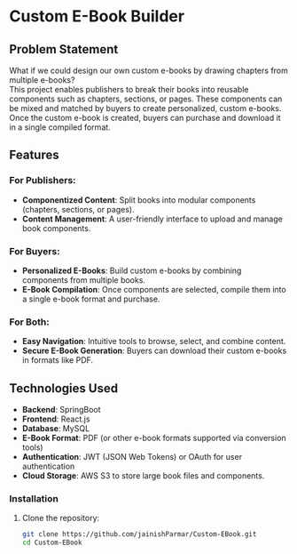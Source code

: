 # Custom E-Book Builder

## Problem Statement

What if we could design our own custom e-books by drawing chapters from multiple e-books?  
This project enables publishers to break their books into reusable components such as chapters, sections, or pages. These components can be mixed and matched by buyers to create personalized, custom e-books. Once the custom e-book is created, buyers can purchase and download it in a single compiled format.

## Features

### For Publishers:
- **Componentized Content**: Split books into modular components (chapters, sections, or pages).
- **Content Management**: A user-friendly interface to upload and manage book components.

### For Buyers:
- **Personalized E-Books**: Build custom e-books by combining components from multiple books.
- **E-Book Compilation**: Once components are selected, compile them into a single e-book format and purchase.

### For Both:
- **Easy Navigation**: Intuitive tools to browse, select, and combine content.
- **Secure E-Book Generation**: Buyers can download their custom e-books in formats like PDF.

## Technologies Used

- **Backend**: SpringBoot
- **Frontend**: React.js
- **Database**: MySQL
- **E-Book Format**: PDF (or other e-book formats supported via conversion tools)
- **Authentication**: JWT (JSON Web Tokens) or OAuth for user authentication
- **Cloud Storage**: AWS S3 to store large book files and components.


### Installation

1. Clone the repository:
   ```bash
   git clone https://github.com/jainishParmar/Custom-EBook.git
   cd Custom-EBook

